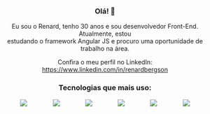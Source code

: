 <div align="center">

### Olá! 👋
<p>Eu sou o Renard, tenho 30 anos e sou desenvolvedor Front-End. Atualmente, estou <br> estudando o framework Angular JS e procuro uma oportunidade de trabalho na área. </p>

Confira o meu perfil no LinkedIn: <https://www.linkedin.com/in/renardbergson>

### Tecnologias que mais uso:

<div style="display: flex; justify-content: space-evenly;">
  <img src="https://img.shields.io/badge/HTML5-E34F26?style=for-the-badge&logo=html5&logoColor=white">

  <img src="https://img.shields.io/badge/CSS-239120?&style=for-the-badge&logo=css3&logoColor=white">

  <img src="https://img.shields.io/badge/Sass-CC6699?style=for-the-badge&logo=sass&logoColor=white">

  <img src="https://img.shields.io/badge/JavaScript-F7DF1E?style=for-the-badge&logo=javascript&logoColor=black">
  
  <img src="https://img.shields.io/badge/GIT-E44C30?style=for-the-badge&logo=git&logoColor=white">
  
  <img src="https://img.shields.io/badge/GitHub-100000?style=for-the-badge&logo=github&logoColor=white">
</div>
</div>
